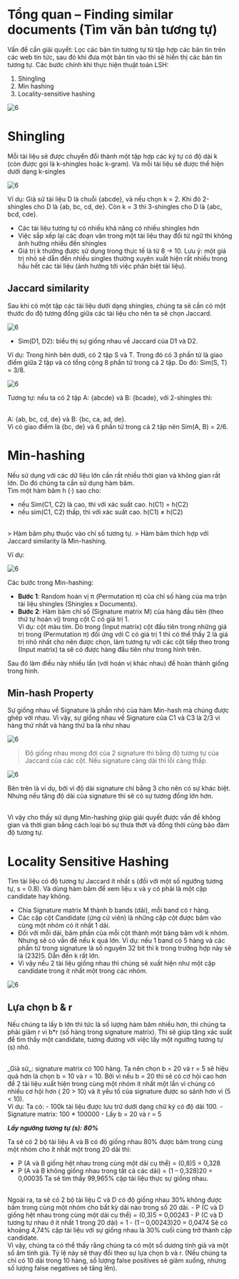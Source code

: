 # Tổng quan – Finding similar documents (Tìm văn bản tương tự)
Vấn đề cần giải  quyết: Lọc các bản tin tương tự từ tập hợp các bản tin trên các web tin tức, sau đó khi đưa một bản tin vào thì sẽ hiển thị các bản tin tương tự.
Các bước chính khi thực hiện thuật toán LSH:
1.	Shingling
2.	Min hashing
3.	Locality-sensitive hashing

![6](https://user-images.githubusercontent.com/73160254/116810145-2de91600-ab6c-11eb-998c-951d2c4eb3ca.png)

# Shingling

Mỗi tài liệu sẽ được chuyển đổi thành một tập hợp các ký tự có độ dài k (còn được gọi là k-shingles hoặc k-gram). Và mỗi tài liệu sẽ được thể hiện dưới dạng k-singles

![6](https://user-images.githubusercontent.com/73160254/116810152-3f322280-ab6c-11eb-8204-1469904e309a.png)

Ví dụ: Giả sử tài liệu D là chuỗi {abcde}, và nếu chọn k = 2. Khi đó 2-shingles cho D là {ab, bc, cd, de}. Còn k = 3 thì 3-shingles cho D là {abc, bcd, cde}.
-	Các tài liệu tương tự có nhiều khả năng có nhiều shingles hơn
-	Việc sắp xếp lại các đoạn văn trong một tài liệu thay đổi từ ngữ thì không ảnh hưởng nhiều đến shingles
-	Giá trị k thường được sử dụng trong thực tế là từ 8 -> 10. Lưu ý: một giá trị nhỏ sẽ dẫn đến nhiều singles thường xuyên xuất hiện rất nhiều trong hầu hết các tài liệu (ảnh hưởng tới việc phân biệt tài liệu).

##	Jaccard similarity

Sau khi có một tập các tài liệu dưới dạng shingles, chúng ta sẽ cần có một thước đo độ tương đồng giữa các tài liệu cho nên ta sẽ chọn Jaccard.

![6](https://user-images.githubusercontent.com/73160254/116810166-5c66f100-ab6c-11eb-91e4-106fadc09e57.png)

- Sim(D1, D2): biểu thị sự giống nhau về Jaccard của D1 và D2.

Ví dụ: Trong hình bên dưới, có 2 tập S và T. Trong đó có 3 phần tử là giao điểm giữa 2 tập và có tổng cộng 8 phần tử trong cả 2 tập. Do đó: Sim(S, T) = 3/8.

![6](https://user-images.githubusercontent.com/73160254/116810182-756fa200-ab6c-11eb-9598-c8bcf65f6d82.png)

Tương tự: nếu ta có 2 tập A: {abcde} và B: {bcade}, với 2-shingles thì: 

<br>
A: {ab, bc, cd, de} và B: {bc, ca, ad, de}.

<br>
Vì có giao điểm là {bc, de} và 6 phần tử trong cả 2 tập nên Sim(A, B) = 2/6.

# Min-hashing

Nếu sử dụng với các dữ liệu lớn cần rất nhiều thời gian và không gian rất lớn. Do đó chúng ta cần sử dụng hàm băm.
<br>
Tìm một hàm băm h (·) sao cho:
- nếu Sim(C1, C2) là cao, thì với xác suất cao. h(C1) = h(C2)
- nếu sim(C1, C2) thấp, thì với xác suất cao. h(C1) ≠ h(C2)
<br>
> Hàm băm phụ thuộc vào chỉ số tương tự.
> Hàm băm thích hợp với Jaccard similarity là Min-hashing. 

Ví dụ: 

![6](https://user-images.githubusercontent.com/73160254/116810213-b962a700-ab6c-11eb-8426-83da7580d48a.png)

Các bước trong Min-hashing:
-	**Bước 1**: Random hoán vị π (Permutation π) của chỉ số hàng của ma trận tài liệu shingles (Shingles x Documents).
-	**Bước 2**: Hàm băm chỉ số (Signature matrix M)  của hàng đầu tiên (theo thứ tự hoán vị) trong cột C có giá trị 1. <br> Ví dụ: cột màu tím. Dò trong (Input matrix) cột đầu tiên trong những giá trị trong (Permutation π) đối ứng  với C có giá trị 1 thì có thể thấy 2 là giá trị nhỏ nhất cho nên được chọn, làm tương tự với các cột tiếp theo trong (Input matrix) ta sẽ có được hàng đầu tiên như trong hình trên.

Sau đó làm điều này nhiều lần (với hoán vị khác nhau) để hoàn thành giống trong hình.

## Min-hash Property
Sự giống nhau về Signature là phần nhỏ của hàm Min-hash mà chúng được ghép với nhau. Vì vậy, sự giống nhau về Signature của C1 và C3 là 2/3 vì hàng thứ nhất và hàng thứ ba là như nhau

![6](https://user-images.githubusercontent.com/73160254/116810726-9b4a7600-ab6f-11eb-913c-c39e6ae37732.png)

> Độ giống nhau mong đợi của 2 signature thì bằng độ tương tự của Jaccard của các cột. Nếu signature càng dài thì lỗi càng thấp.

![6](https://user-images.githubusercontent.com/73160254/116810745-b321fa00-ab6f-11eb-9228-6c23d10ff5e8.png)

Bên trên là ví dụ, bởi vì độ dài signature chỉ bằng 3 cho nên có sự khác biệt. Nhưng nếu tăng độ dài của signature thì sẽ có sự tương đồng lớn hơn.

<br>
Vì vậy cho thấy sử dụng Min-hashing giúp giải quyết được vấn đề không gian và thời gian bằng cách loại bỏ sự thưa thớt và đồng thời cũng bảo đảm độ tương tự.

# Locality Sensitive Hashing

Tìm tài liệu có độ tương tự Jaccard ít nhất s (đối với một số ngưỡng tương tự, s = 0.8). Và dùng hàm băm để xem liệu x và y có phải là một cặp candidate hay không.
-	Chia Signature matrix M thành b bands (dải), mỗi band có r hàng.
-	Các cặp cột Candidate (ứng cử viên) là những cặp cột được băm vào cùng một nhóm có ít nhất 1 dải.
-	Đối với mỗi dải, băm phần của mỗi cột thành một bảng băm với k nhóm. Nhưng sẽ có vấn đề nếu k quá lớn. Ví dụ: nếu 1 band có 5 hàng và các phần tử trong signature là số nguyên 32 bit thì k trong trường hợp này sẽ là (232)5. Dẫn đến k rất lớn.
-	Vì vậy nếu 2 tài liệu giống nhau thì chúng sẽ xuất hiện như một cặp candidate trong ít nhất một trong các nhóm.

![6](https://user-images.githubusercontent.com/73160254/116810770-d482e600-ab6f-11eb-827c-c45412de6682.png)

## Lựa chọn b & r

Nếu chúng ta lấy b lớn thì tức là số lượng hàm băm nhiều hơn, thì chúng ta phải giảm r vì b*r (số hàng trong signature matrix). Thì sẽ giúp tăng xác suất để tìm thầy một candidate, tương đương với việc lấy một ngưỡng tương tự (s) nhỏ.

<br>
_Giả sử_: signature matrix có 100 hàng. Ta nên chọn b = 20 và r = 5 sẽ hiệu quả hơn là chọn b = 10 và r = 10. Bởi vì nếu b = 20 thì sẽ có cơ hội cao hơn để 2 tài liệu xuất hiện trong cùng một nhóm ít nhất một lần vì chúng có nhiều cơ hội hơn ( 20 > 10) và ít yếu tố của signature được so sánh hơn vì (5 < 10).

<br>
Ví dụ: Ta có:
- 100k tài liệu được lưu trữ dưới dạng chữ ký có độ dài 100.
- Signature matrix: 100 * 100000
- Lấy b = 20 và r = 5

_**Lấy ngưỡng tương tự (s): 80%**_

Ta sẽ có 2 bộ tài liệu A và B có độ giống nhau 80% được băm trong cùng một nhóm cho ít nhất một trong 20 dải thì:
-	P (A và B giống hệt nhau trong cùng một dải cụ thể) = (0,8)5 = 0,328
-	P (A và B không giống nhau trong tất cả các dải) = (1 – 0,328)20 = 0,00035
Ta sẽ tìm thấy 99,965% cặp tài liệu thực sự giống nhau.
<br>
Ngoài ra, ta sẽ có 2 bộ tài liệu C và D có độ giống nhau 30% không được băm trong cùng một nhóm cho bất kỳ dải nào trong số 20 dải.
-	P (C và D giống hệt nhau trong cùng một dải cụ thể) = (0,3)5 = 0,00243
-	P (C và D tương tự nhau ở ít nhất 1 trong 20 dải) = 1 - (1 – 0,00243)20 = 0,0474
Sẽ có khoảng 4,74% cặp tài liệu với sự giống nhau là 30% cuối cùng trở thành cặp candidate.

<br>
Vì vậy, chúng ta có thể thấy rằng chúng ta có một số dương tính giả và một số âm tính giả. Tỷ lệ này sẽ thay đổi theo sự lựa chọn b và r. (Nếu chúng ta chỉ có 10 dải trong 10 hàng, số lượng false positives sẽ giảm xuống, nhưng số lượng false negatives sẽ tăng lên). 


